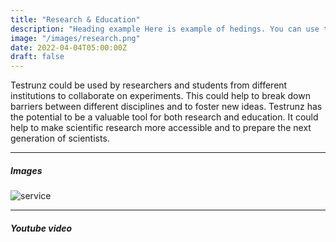 ```yaml
---
title: "Research & Education"
description: "Heading example Here is example of hedings. You can use this heading by following markdownify rules."
image: "/images/research.png"
date: 2022-04-04T05:00:00Z
draft: false
---
```






Testrunz could be used by researchers and students from different institutions to collaborate on experiments. This could help to break down barriers between different disciplines and to foster new ideas. Testrunz has the potential to be a valuable tool for both research and education. It could help to make scientific research more accessible and to prepare the next generation of scientists.


---

##### Images

![service](/images/image1.svg "service")

---

##### Youtube video

<YoutubePlayer id="C0DPdy98e4c" title="YouTube Video" />
